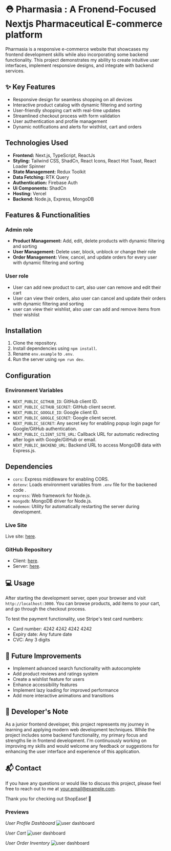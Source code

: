 
# ⛑️ Pharmasia :  A Fronend-Focused Nextjs Pharmaceutical E-commerce platform

Pharmasia  is a responsive e-commerce website that showcases my frontend development skills while also incorporating some backend functionality. This project demonstrates my ability to create intuitive user interfaces, implement responsive designs, and integrate with backend services.

## ✨ Key Features

- Responsive design for seamless shopping on all devices
- Interactive product catalog with dynamic filtering and sorting
- User-friendly shopping cart with real-time updates
- Streamlined checkout process with form validation
- User authentication and profile management
- Dynamic notifications  and alerts for wisthlist, cart and orders

## Technologies Used

- **Frontend:** Next.js, TypeScript, ReactJs
- **Styling:** Tailwind CSS, ShadCn, React Icons, React Hot Toast, React Loader Spinner
- **State Management:** Redux Toolkit
- **Data Fetching:** RTK Query
- **Authentication:** Firebase Auth
- **Ui Components:** ShadCn 
- **Hosting:** Vercel 
- **Backend:** Node.js, Express, MongoDB 

## Features & Functionalities
### Admin role
- **Product Management:** Add, edit, delete products with dynamic filtering and sorting
- **User Management:** Delete user, block, unblock or change their role
- **Order Management:** View, cancel, and update orders for every user with dynamic filtering and sorting

### User role
- User can add new product to cart, also user can remove and edit their cart
- User can view their orders, also user can cancel and update their orders with dynamic filtering and sorting
- user can view their wishlist, also user can add and remove items from their wishlist



## Installation

1. Clone the repository.
2. Install dependencies using `npm install`.
3. Rename `env.example` to `.env`.
4. Run the server using `npm run dev`.

## Configuration

### Environment Variables

- `NEXT_PUBLIC_GITHUB_ID`: GitHub client ID.
- `NEXT_PUBLIC_GITHUB_SECRET`: GitHub client secret.
- `NEXT_PUBLIC_GOOGLE_ID`: Google client ID.
- `NEXT_PUBLIC_GOOGLE_SECRET`: Google client secret.
- `NEXT_PUBLIC_SECRET`: Any secret key for enabling popup login page for Google/GitHub authentication.
- `NEXT_PUBLIC_CLIENT_SITE_URL`: Callback URL for automatic redirecting after login with Google/GitHub or email.
- `NEXT_PUBLIC_BACKEND_URL`: Backend URL to access MongoDB data with Express.js.

## Dependencies

- `cors`: Express middleware for enabling CORS.
- `dotenv`: Loads environment variables from `.env` file for the backened code .
- `express`: Web framework for Node.js.
- `mongodb`: MongoDB driver for Node.js.
- `nodemon`: Utility for automatically restarting the server during development.

### Live Site

Live site: [here](https://pharmasia.vercel.app/).

### GitHub Repository

- Client: [here](https://github.com/rasel-gannicus/Pharmasia).
- Server: [here](https://github.com/rasel-gannicus/server-for-pharmasia).

## 💻 Usage

After starting the development server, open your browser and visit `http://localhost:3000`. You can browse products, add items to your cart, and go through the checkout process.

To test the payment functionality, use Stripe's test card numbers:
- Card number: 4242 4242 4242 4242
- Expiry date: Any future date
- CVC: Any 3 digits

## 🔮 Future Improvements

- Implement advanced search functionality with autocomplete
- Add product reviews and ratings system
- Create a wishlist feature for users
- Enhance accessibility features
- Implement lazy loading for improved performance
- Add more interactive animations and transitions

## 🌱 Developer's Note

As a junior frontend developer, this project represents my journey in learning and applying modern web development techniques. While the project includes some backend functionality, my primary focus and strengths lie in frontend development. I'm continuously working on improving my skills and would welcome any feedback or suggestions for enhancing the user interface and experience of this application.

## 📬 Contact

If you have any questions or would like to discuss this project, please feel free to reach out to me at [your.email@example.com](mailto:your.email@example.com).

Thank you for checking out ShopEase! 🚀

### Previews 

*User Profile Dashboard*
![user dashboard](https://i.ibb.co.com/sHN6fqH/user-dashboard.png)

*User Cart*
![user dashboard](https://i.ibb.co.com/SdqwJMX/user-cart.png)

*User Order Inventory*
![user dashboard](https://i.ibb.co.com/Phs3bXt/user-order-inventory.png)

